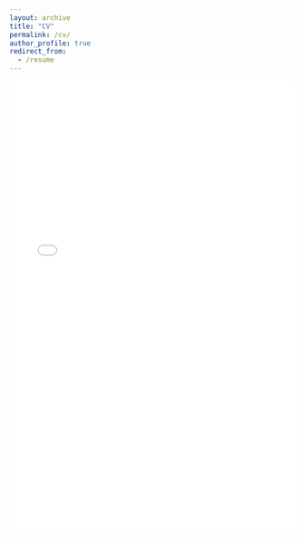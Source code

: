 ```yaml
---
layout: archive
title: "CV"
permalink: /cv/
author_profile: true
redirect_from:
  - /resume
---
```


<iframe src="/files/CV-9-2-21.pdf" width="100%" height="800" frameborder="no" border="0" marginwidth="0" marginheight="0"></iframe>
